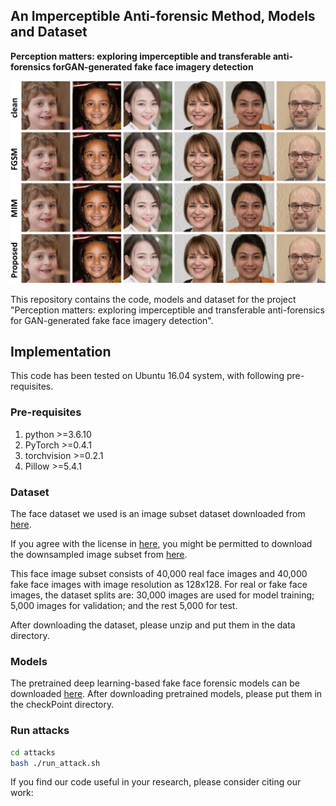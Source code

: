 ## An Imperceptible Anti-forensic Method, Models and Dataset 

**Perception matters: exploring imperceptible and transferable anti-forensics forGAN-generated fake face imagery detection**

<img 
src="https://github.com/enkiwang/Imperceptible-fake-face-antiforensic/blob/master/example.png/"
width=800>


This repository contains the code, models and dataset for the project "Perception matters: exploring imperceptible and transferable anti-forensics for GAN-generated fake face imagery detection". 

## Implementation
This code has been tested on Ubuntu 16.04 system, with following pre-requisites. 

### Pre-requisites

1. python >=3.6.10
2. PyTorch >=0.4.1
3. torchvision >=0.2.1
4. Pillow >=5.4.1


### Dataset
The face dataset we used is an image subset dataset downloaded from [here](https://github.com/NVlabs/stylegan). 

If you agree with the license in [here](https://github.com/NVlabs/stylegan/blob/master/LICENSE.txt), you might be permitted to download the downsampled image subset from [here](https://drive.google.com/file/d/1tudf3eFtlPtn5eX7BWW1IxjXtfIgreyH/view?usp=sharing). 
   
This face image subset consists of 40,000 real face images and 40,000 fake face images with image resolution as 128x128. For real or fake face images, the dataset splits are: 30,000 images are used for model training; 5,000 images for validation; and the rest 5,000 for test. 

After downloading the dataset, please unzip and put them in the data directory.  

 

### Models
The pretrained deep learning-based fake face forensic models can be downloaded [here](https://drive.google.com/file/d/1Me6i2xKHbMdh7I-JS7ZJ1QN-6e-SBeov/view?usp=sharing). After downloading pretrained models, please put them in the checkPoint directory. 


### Run attacks 
```bash
cd attacks
bash ./run_attack.sh
```

If you find our code useful in your research, please consider citing our work: 







 
